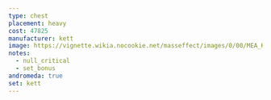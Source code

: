 ```yaml
---
type: chest
placement: heavy
cost: 47825
manufacturer: kett
image: https://vignette.wikia.nocookie.net/masseffect/images/0/00/MEA_Kett_Unity_Chest.png/revision/latest/scale-to-width-down/350?cb=20180510050419
notes:
  - null_critical
  - set_bonus
andromeda: true
set: kett
---
```

